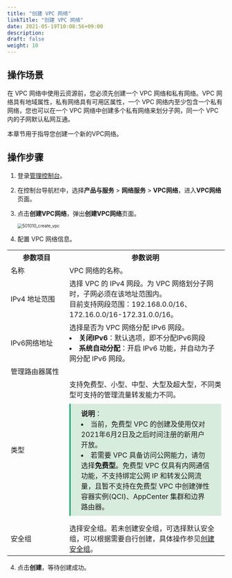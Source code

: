```yaml
---
title: "创建 VPC 网络"
linkTitle: "创建 VPC 网络"
date: 2021-05-19T10:08:56+09:00
description:
draft: false
weight: 10
---
```


## 操作场景

在 VPC 网络中使用云资源前，您必须先创建一个 VPC 网络和私有网络。VPC 网络具有地域属性，私有网络具有可用区属性，一个 VPC 网络内至少包含一个私有网络，您也可以在一个 VPC 网络中创建多个私有网络来划分子网，同一个 VPC 内的子网默认私网互通。

本章节用于指导您创建一个新的VPC网络。

## 操作步骤

1. 登录[管理控制台](https://console.shanhe.com/login)。
2. 在控制台导航栏中，选择**产品与服务** > **网络服务** > **VPC网络**，进入**VPC网络**页面。

2. 点击**创建VPC网络**，弹出**创建VPC网络**页面。

   <img src="../../../_images/501010_create_vpc.png" alt="501010_create_vpc" style="zoom:70%;" />

3. 配置 VPC 网络信息。

<table>
  <tr>
  	<th style="text-align: center; width: 120px">参数项目</th>
 		<th style="text-align: center">参数说明</th>
  </tr>
  <tr>
  	<td>名称</td>
  	<td>VPC 网络的名称。</td>
  </tr>
  <tr>
  	<td>IPv4 地址范围</td>
  	<td>选择 VPC 的 IPv4 网段。为 VPC 网络划分子网时，子网必须在该地址范围内。<br>目前支持网段范围：192.168.0.0/16、172.16.0.0/16-172.31.0.0/16。</td>
  </tr>
  <tr>
  	<td>IPv6网络地址</td>
  	<td>选择是否为 VPC 网络分配 IPv6 网段。<li><b>关闭IPv6</b>：默认选项，即不分配IPv6网段</li><li><b>系统自动分配</b>：开启 IPv6 功能，并自动为子网分配 IPv6 网段。</li></td>
  </tr>
   <tr>
  	<td colspan="2">管理路由器属性</td>
  </tr>
  <tr>
  	<td>类型</td>
  	<td>支持免费型、小型、中型、大型及超大型，不同类型可支持的管理流量转发能力不同。 <br>
     <div style="background-color: #D8ECDE;padding: 10px 24px; margin: 10px 0;border-left:3px solid #00a971;"><b>说明</b>：
       <li>当前，免费型 VPC 的创建及使用仅对2021年6月2日及之后时间注册的新用户开放。</li>
       <li>若需要 VPC 具备访问公网能力，请勿选择<b>免费型</b>。免费型 VPC 仅具有内网通信功能，不支持绑定公网 IP 和转发公网流量，且暂不支持在免费型 VPC 中创建弹性容器实例(QCI)、AppCenter 集群和边界路由器。</li>
      </div>
   	</td>
  </tr>
  <tr>
  	<td>安全组</td>
    <td>选择安全组。若未创建安全组，可选择默认安全组，可以根据需要自行创建，具体操作参见<a  href="/security/security_group/manual/sg_create">创建安全组</a>。</td>
  </tr>
</table>




4. 点击**创建**，等待创建成功。

